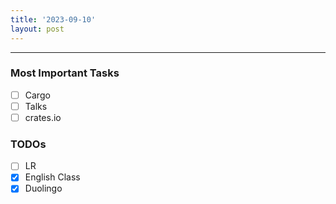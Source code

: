 ```yaml
---
title: '2023-09-10'
layout: post
---
```


---

### Most Important Tasks

- [ ] Cargo
- [ ] Talks
- [ ] crates.io

### TODOs

- [ ] LR
- [x] English Class
- [x] Duolingo
